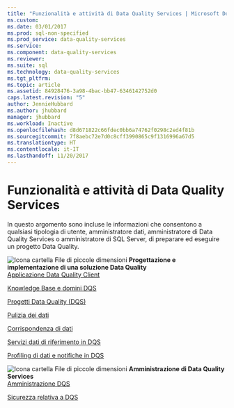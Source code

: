 ```yaml
---
title: "Funzionalità e attività di Data Quality Services | Microsoft Docs"
ms.custom: 
ms.date: 03/01/2017
ms.prod: sql-non-specified
ms.prod_service: data-quality-services
ms.service: 
ms.component: data-quality-services
ms.reviewer: 
ms.suite: sql
ms.technology: data-quality-services
ms.tgt_pltfrm: 
ms.topic: article
ms.assetid: 84928476-3a98-4bac-bb47-6346142752d0
caps.latest.revision: "5"
author: JennieHubbard
ms.author: jhubbard
manager: jhubbard
ms.workload: Inactive
ms.openlocfilehash: d8d671822c66fdec0bb6a74762f0298c2ed4f81b
ms.sourcegitcommit: 7f8aebc72e7d0c8cff3990865c9f1316996a67d5
ms.translationtype: HT
ms.contentlocale: it-IT
ms.lasthandoff: 11/20/2017
---
```

# <a name="data-quality-services-features-and-tasks"></a>Funzionalità e attività di Data Quality Services
  In questo argomento sono incluse le informazioni che consentono a qualsiasi tipologia di utente, amministratore dati, amministratore di Data Quality Services o amministratore di SQL Server, di preparare ed eseguire un progetto Data Quality.  
  
 ![Icona cartella File di piccole dimensioni](../analysis-services/media/filefolder-small.png "Icona cartella File di piccole dimensioni") **Progettazione e implementazione di una soluzione Data Quality**  
 [Applicazione Data Quality Client](../data-quality-services/data-quality-client-application.md)  
  
 [Knowledge Base e domini DQS](../data-quality-services/dqs-knowledge-bases-and-domains.md)  
  
 [Progetti Data Quality &#40;DQS&#41;](../data-quality-services/data-quality-projects-dqs.md)  
  
 [Pulizia dei dati](../data-quality-services/data-cleansing.md)  
  
 [Corrispondenza di dati](../data-quality-services/data-matching.md)  
  
 [Servizi dati di riferimento in DQS](../data-quality-services/reference-data-services-in-dqs.md)  
  
 [Profiling di dati e notifiche in DQS](../data-quality-services/data-profiling-and-notifications-in-dqs.md)  
  
 ![Icona cartella File di piccole dimensioni](../analysis-services/media/filefolder-small.png "Icona cartella File di piccole dimensioni") **Amministrazione di Data Quality Services**  
 [Amministrazione DQS](../data-quality-services/dqs-administration.md)  
  
 [Sicurezza relativa a DQS](../data-quality-services/dqs-security.md)  
  
  
